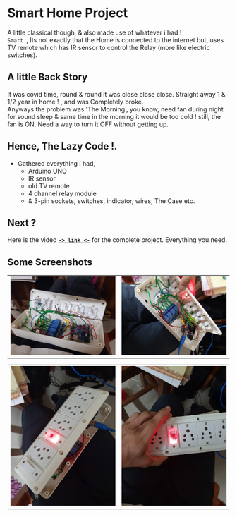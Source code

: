 
# Smart Home Project
A little classical though, & also made use of whatever i had !<br/>
`Smart `, Its not exactly that the Home is connected to the internet but, uses TV remote which has IR sensor to control the Relay (more like electric switches). <br/>


## A little Back Story
It was covid time, round & round it was close close close. Straight away 1 & 1/2 year in home ! , and was Completely broke. 
<br/>
Anyways the problem was 'The Morning', you know, need fan during night for sound sleep & same time in the morning it would be too cold ! still, the fan is ON. Need a way to turn it OFF without getting up.
<br/>

## Hence,  The Lazy Code !.

- Gathered everything i had, 
    - Arduino UNO
    - IR sensor
    - old TV remote 
    - 4 channel relay module
    - & 3-pin sockets,  switches, indicator, wires, The Case etc.

## Next ?

Here is the video [**`-> link <-`**](https://youtu.be/yADLIZVvrqg) for the complete project. Everything you need.<br />

## Some Screenshots

| | |
|:---:|:---:|
|![](./assets/20200724_214342.jpg)|![](./assets/20200724_214534.jpg)|

| | |
|:---:|:---:|
|![](./assets/20200724_214530.jpg)|![](./assets/20200724_214539.jpg)|

